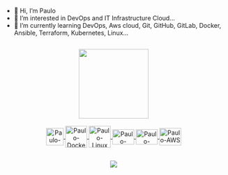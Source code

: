 - 👋 Hi, I’m Paulo
- 👀 I’m interested in DevOps and IT Infrastructure Cloud...
- 🌱 I’m currently learning DevOps, Aws cloud, Git, GitHub, GitLab, Docker, Ansible, Terraform, Kubernetes, Linux...
## 
<div align="center">
  <a href="https://github.com/paulorocha92">
  <img height="160em" src="https://github-readme-stats.vercel.app/api?username=paulorocha92&show_icons=true&theme=dark&include_all_commits=true&count_private=true"/>
<div style="display: inline_block"><br>
  <img align="center" alt="Paulo-Git height="35" width="40" <img src="https://cdn.jsdelivr.net/gh/devicons/devicon/icons/git/git-original.svg" />
  <img align="center" alt="Paulo-Docker height="35" width="50" <img src="https://cdn.jsdelivr.net/gh/devicons/devicon/icons/docker/docker-original.svg" />
  <img align="center" alt="Paulo-Linux height="35" width="50" <img src="https://cdn.jsdelivr.net/gh/devicons/devicon/icons/linux/linux-original.svg" />
  <img align="center" alt="Paulo-Kubernetes" height="35" width="50" <img src="https://cdn.jsdelivr.net/gh/devicons/devicon/icons/kubernetes/kubernetes-plain.svg" />
  <img align="center" alt="Paulo-Vagrant" height="35" width="50" <img src="https://cdn.jsdelivr.net/gh/devicons/devicon/icons/vagrant/vagrant-original.svg" />
  <img align="center" alt="Paulo-AWS" height="40" width="50" <img src = "https://cdn.jsdelivr.net/gh/devicons/devicon/icons/amazonwebservices/amazonwebservices-original.svg" />
  
  ##
 
<div> 
  <a href="https://www.linkedin.com/in/paulo-rocha0/" target="_blank"><img src="https://img.shields.io/badge/-LinkedIn-%230077B5?style=for-the-badge&logo=linkedin&logoColor=white" target="_blank"></a>  
</div>
